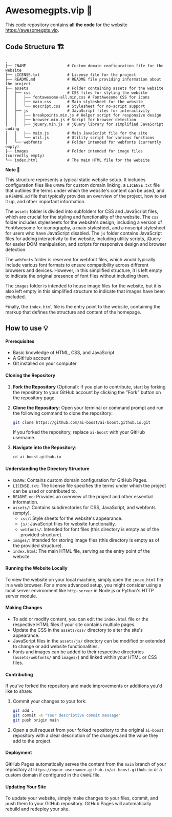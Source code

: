 # Awesomegpts.vip 🦄️
This code repository contains **all the code** for the website https://awesomegpts.vip.

## Code Structure 🏗️
```
.
├── CNAME                  # Custom domain configuration file for the website
├── LICENSE.txt            # License file for the project
├── README.md              # README file providing information about the project
├── assets                 # Folder containing assets for the website
│   ├── css                # CSS files for styling the website
│   │   ├── fontawesome-all.min.css # FontAwesome CSS for icons
│   │   ├── main.css       # Main stylesheet for the website
│   │   └── noscript.css   # Stylesheet for no-script support
│   ├── js                 # JavaScript files for interactivity
│   │   ├── breakpoints.min.js # Helper script for responsive design
│   │   ├── browser.min.js # Script for browser detection
│   │   ├── jquery.min.js  # jQuery library for simplified JavaScript coding
│   │   ├── main.js        # Main JavaScript file for the site
│   │   └── util.js        # Utility script for various functions
│   └── webfonts           # Folder intended for webfonts (currently empty)
├── images                 # Folder intended for image files (currently empty)
└── index.html             # The main HTML file for the website
```

**Note 📝**

This structure represents a typical static website setup. It includes configuration files like `CNAME` for custom domain linking, a `LICENSE.txt` file that outlines the terms under which the website's content can be used, and a `README.md` file that typically provides an overview of the project, how to set it up, and other important information.

The `assets` folder is divided into subfolders for CSS and JavaScript files, which are crucial for the styling and functionality of the website. The `css` folder includes stylesheets for the website's design, including a version of FontAwesome for iconography, a main stylesheet, and a noscript stylesheet for users who have JavaScript disabled. The `js` folder contains JavaScript files for adding interactivity to the website, including utility scripts, jQuery for easier DOM manipulation, and scripts for responsive design and browser detection.

The `webfonts` folder is reserved for webfont files, which would typically include various font formats to ensure compatibility across different browsers and devices. However, in this simplified structure, it is left empty to indicate the original presence of font files without including them.

The `images` folder is intended to house image files for the website, but it is also left empty in this simplified structure to indicate that images have been excluded.

Finally, the `index.html` file is the entry point to the website, containing the markup that defines the structure and content of the homepage.

## How to use 💡

#### Prerequisites

- Basic knowledge of HTML, CSS, and JavaScript
- A GitHub account
- Git installed on your computer

#### Cloning the Repository

1. **Fork the Repository** (Optional): If you plan to contribute, start by forking the repository to your GitHub account by clicking the "Fork" button on the repository page.

2. **Clone the Repository**: Open your terminal or command prompt and run the following command to clone the repository:

   ```bash
   git clone https://github.com/ai-boost/ai-boost.github.io.git
   ```

   If you forked the repository, replace `ai-boost` with your GitHub username.

3. **Navigate into the Repository**:

   ```bash
   cd ai-boost.github.io
   ```

#### Understanding the Directory Structure

- `CNAME`: Contains custom domain configuration for GitHub Pages.
- `LICENSE.txt`: The license file specifies the terms under which the project can be used or contributed to.
- `README.md`: Provides an overview of the project and other essential information.
- `assets/`: Contains subdirectories for CSS, JavaScript, and webfonts (empty).
  - `css/`: Style sheets for the website's appearance.
  - `js/`: JavaScript files for website functionality.
  - `webfonts/`: Intended for font files (this directory is empty as of the provided structure).
- `images/`: Intended for storing image files (this directory is empty as of the provided structure).
- `index.html`: The main HTML file, serving as the entry point of the website.

#### Running the Website Locally

To view the website on your local machine, simply open the `index.html` file in a web browser. For a more advanced setup, you might consider using a local server environment like `http-server` in Node.js or Python's HTTP server module.

#### Making Changes

- To add or modify content, you can edit the `index.html` file or the respective HTML files if your site contains multiple pages.
- Update the CSS in the `assets/css/` directory to alter the site's appearance.
- JavaScript files in the `assets/js/` directory can be modified or extended to change or add website functionalities.
- Fonts and images can be added to their respective directories (`assets/webfonts/` and `images/`) and linked within your HTML or CSS files.

#### Contributing

If you've forked the repository and made improvements or additions you'd like to share:

1. Commit your changes to your fork:

   ```bash
   git add .
   git commit -m "Your descriptive commit message"
   git push origin main
   ```

2. Open a pull request from your forked repository to the original `ai-boost` repository with a clear description of the changes and the value they add to the project.

#### Deployment

GitHub Pages automatically serves the content from the `main` branch of your repository at `https://<your-username>.github.io/ai-boost.github.io` or a custom domain if configured in the `CNAME` file.

#### Updating Your Site

To update your website, simply make changes to your files, commit, and push them to your GitHub repository. GitHub Pages will automatically rebuild and redeploy your site.
